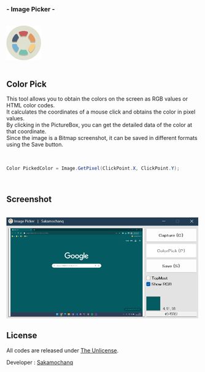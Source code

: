 <div align="left">
  <h3>- Image Picker -</h3>
  <br>
  <a href="#">
    <img src="./assets/ImagePicker.png" width="90px">
  </a>
  <br>
  <br>
</div>

## Color Pick

This tool allows you to obtain the colors on the screen as RGB values or HTML color codes.  
It calculates the coordinates of a mouse click and obtains the color in pixel values.  
By clicking in the PictureBox, you can get the detailed data of the color at that coordinate.  
Since the image is a Bitmap screenshot, it can be saved in different formats using the Save button.  

<br>

```cs
Color PickedColor = Image.GetPixel(ClickPoint.X, ClickPoint.Y);
```

<br>

## Screenshot

<br>

<img src="./assets/App.png" width="500px">

<br>

## License

All codes are released under [The Unlicense](https://github.com/Sakamochanq/dotnet-archive/blob/master/LICENSE).

Developer : [Sakamochanq](https://github.com/Sakamochanq)
